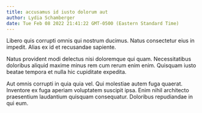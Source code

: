 ```yaml
---
title: accusamus id iusto dolorum aut
author: Lydia Schamberger
date: Tue Feb 08 2022 21:41:22 GMT-0500 (Eastern Standard Time)
---
```

Libero quis corrupti omnis qui nostrum ducimus. Natus consectetur eius in impedit. Alias ex id et recusandae sapiente.

 Natus provident modi delectus nisi doloremque qui quam. Necessitatibus doloribus aliquid maxime minus rem cum rerum enim enim. Quisquam iusto beatae tempora et nulla hic cupiditate expedita.

 Aut omnis corrupti in quia quia vel. Qui molestiae autem fuga quaerat. Inventore ex fuga aperiam voluptatem suscipit ipsa. Enim nihil architecto praesentium laudantium quisquam consequatur. Doloribus repudiandae in qui eum.